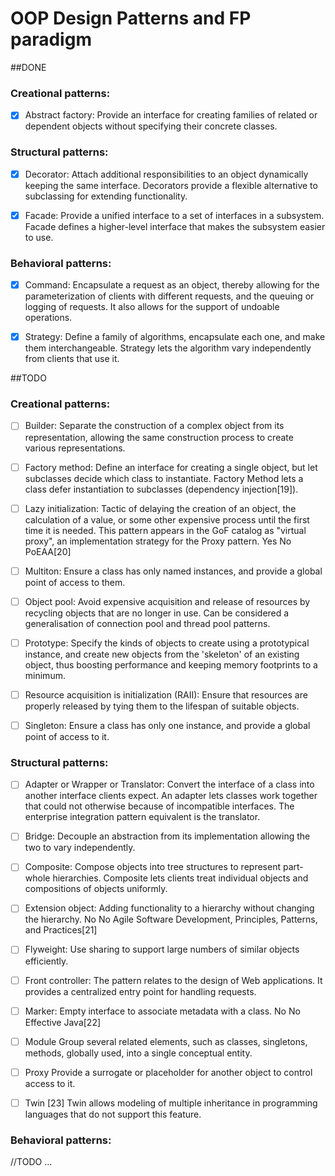 # OOP Design Patterns and FP paradigm

##DONE 

### Creational patterns:

- [x] Abstract factory: Provide an interface for creating families of related or dependent objects without specifying their concrete classes.

### Structural patterns:

- [x] Decorator:	Attach additional responsibilities to an object dynamically keeping the same interface. Decorators provide a flexible alternative to subclassing for extending functionality.

- [x] Facade:	Provide a unified interface to a set of interfaces in a subsystem. Facade defines a higher-level interface that makes the subsystem easier to use.

### Behavioral patterns:

- [x] Command: 	Encapsulate a request as an object, thereby allowing for the parameterization of clients with different requests, and the queuing or logging of requests. It also allows for the support of undoable operations.

- [x] Strategy: Define a family of algorithms, encapsulate each one, and make them interchangeable. Strategy lets the algorithm vary independently from clients that use it.


##TODO

### Creational patterns:


	
- [ ] Builder:	Separate the construction of a complex object from its representation, allowing the same construction process to create various representations.
	
- [ ] Factory method:	Define an interface for creating a single object, but let subclasses decide which class to instantiate. Factory Method lets a class defer instantiation to subclasses (dependency injection[19]).

- [ ] Lazy initialization:	Tactic of delaying the creation of an object, the calculation of a value, or some other expensive process until the first time it is needed. This pattern appears in the GoF catalog as "virtual proxy", an implementation strategy for the Proxy pattern.	Yes	No	PoEAA[20]

- [ ] Multiton:	Ensure a class has only named instances, and provide a global point of access to them.

- [ ] Object pool: Avoid expensive acquisition and release of resources by recycling objects that are no longer in use. Can be considered a generalisation of connection pool and thread pool patterns.

- [ ] Prototype: Specify the kinds of objects to create using a prototypical instance, and create new objects from the 'skeleton' of an existing object, thus boosting performance and keeping memory footprints to a minimum.

- [ ] Resource acquisition is initialization (RAII): Ensure that resources are properly released by tying them to the lifespan of suitable objects.

- [ ] Singleton: Ensure a class has only one instance, and provide a global point of access to it.

### Structural patterns:

- [ ] Adapter or Wrapper or Translator:	Convert the interface of a class into another interface clients expect. An adapter lets classes work together that could not otherwise because of incompatible interfaces. The enterprise integration pattern equivalent is the translator.

- [ ] Bridge:	Decouple an abstraction from its implementation allowing the two to vary independently.

- [ ] Composite:	Compose objects into tree structures to represent part-whole hierarchies. Composite lets clients treat individual objects and compositions of objects uniformly.

- [ ] Extension object:	Adding functionality to a hierarchy without changing the hierarchy.	No	No	Agile Software Development, Principles, Patterns, and Practices[21]

- [ ] Flyweight:	Use sharing to support large numbers of similar objects efficiently.

- [ ] Front controller:	The pattern relates to the design of Web applications. It provides a centralized entry point for handling requests.

- [ ] Marker:	Empty interface to associate metadata with a class.	No	No	Effective Java[22]

- [ ] Module	Group several related elements, such as classes, singletons, methods, globally used, into a single conceptual entity.

- [ ] Proxy	Provide a surrogate or placeholder for another object to control access to it.
	
- [ ] Twin [23]	Twin allows modeling of multiple inheritance in programming languages that do not support this feature.

### Behavioral patterns:

//TODO ...
